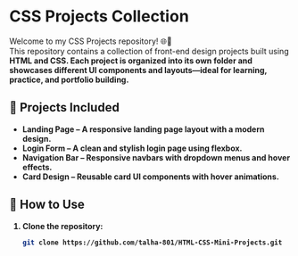 # CSS Projects Collection

Welcome to my CSS Projects repository! 🌐🎨  
This repository contains a collection of front-end design projects built using <b>HTML<b> and <b>CSS<b>. Each project is organized into its own folder and showcases different UI components and layouts—ideal for learning, practice, and portfolio building.

## 📁 Projects Included

- **Landing Page** – A responsive landing page layout with a modern design.
- **Login Form** – A clean and stylish login page using flexbox.
- **Navigation Bar** – Responsive navbars with dropdown menus and hover effects.
- **Card Design** – Reusable card UI components with hover animations.

## 🚀 How to Use

1. Clone the repository:
   ```bash
   git clone https://github.com/talha-801/HTML-CSS-Mini-Projects.git
